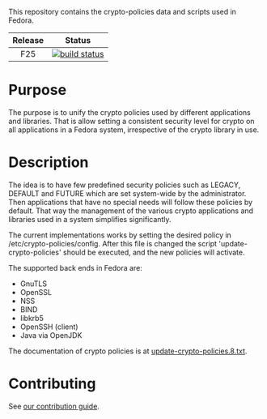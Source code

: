 This repository contains the crypto-policies data and scripts used in
Fedora.

|Release|Status|
|:-----:|:----:|
|F25|[![build status](https://gitlab.com/nmav/fedora-crypto-policies/badges/master/build.svg)](https://gitlab.com/nmav/fedora-crypto-policies/commits/master)|

# Purpose

The purpose is to unify the crypto policies used by different applications
and libraries. That is allow setting a consistent security level for crypto
on all applications in a Fedora system, irrespective of the crypto library
in use.

# Description

The idea is to have few predefined security policies such as LEGACY, DEFAULT
and FUTURE which are set system-wide by the administrator. Then applications
that have no special needs will follow these policies by default. That
way the management of the various crypto applications and libraries used in a
system simplifies significantly.

The current implementations works by setting the desired policy in
/etc/crypto-policies/config. After this file is changed the script
'update-crypto-policies' should be executed, and the new policies
will activate.

The supported back ends in Fedora are:
 * GnuTLS
 * OpenSSL
 * NSS
 * BIND
 * libkrb5
 * OpenSSH (client)
 * Java via OpenJDK

The documentation of crypto policies is at [update-crypto-policies.8.txt](update-crypto-policies.8.txt).

# Contributing

See [our contribution guide](CONTRIBUTION.md).

